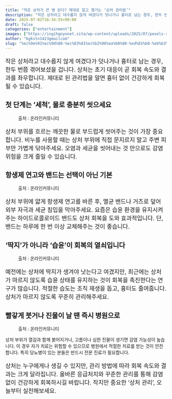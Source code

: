 ```yaml
---
title: "작은 상처가 큰 병 된다? 제대로 알고 챙기는 ‘상처 관리법’"
description: "작은 상처라고 대수롭지 않게 여겼다가 덧나거나 흉터로 남는 경우, 한두 번쯤 겪어보셨을 겁니다. 상처는 초기 대응이 곧 회복 속도와 결과를 좌우합니다. 제대로 된 관리법을 알면 흉터 없이 건강하게 회복될 수 있습니다."
date: 2025-07-02T16:34:55+09:00
draft: false
categories: ["entertainment"]
images: ["https://ingihgoyonet.site/wp-content/uploads/2025/07/pexels-samad-deldar-14175-66346-683x1024.jpg", "https://ingihgoyonet.site/wp-content/uploads/2025/07/pexels-cdc-library-3992931-1024x684.jpg", "https://ingihgoyonet.site/wp-content/uploads/2025/07/pexels-mart-production-7699460-1024x683.jpg", "https://ingihgoyonet.site/wp-content/uploads/2025/07/pexels-mart-production-7218374-1024x683.jpg"]
author: "kgkstn1423gmailcom"
slug: "%ec%9e%91%ec%9d%80-%ec%83%81%ec%b2%98%ea%b0%80-%ed%81%b0-%eb%b3%91-%eb%90%9c%eb%8b%a4-%ec%a0%9c%eb%8c%80%eb%a1%9c-%ec%95%8c%ea%b3%a0-%ec%b1%99%ea%b8%b0%eb%8a%94-%ec%83%81%ec%b2%98-%ea%b4%80"
---
```


<p style="font-size:18px">작은 상처라고 대수롭지 않게 여겼다가 덧나거나 흉터로 남는 경우, 한두 번쯤 겪어보셨을 겁니다. 상처는 초기 대응이 곧 회복 속도와 결과를 좌우합니다. 제대로 된 관리법을 알면 흉터 없이 건강하게 회복될 수 있습니다.</p> <h2 >첫 단계는 ‘세척’, 물로 충분히 씻으세요</h2> <figure ><img src="https://ingihgoyonet.site/wp-content/uploads/2025/07/pexels-samad-deldar-14175-66346-683x1024.jpg" alt="" style="aspect-ratio:16/9;object-fit:cover"/><figcaption >출처 : 온라인커뮤니티</figcaption></figure> <p style="font-size:18px">상처 부위를 흐르는 깨끗한 물로 부드럽게 씻어주는 것이 가장 중요합니다. 비누를 사용할 때는 상처 부위에 직접 문지르지 말고 주변 피부만 가볍게 닦아주세요. 오염과 세균을 씻어내는 것 만으로도 감염 위험을 크게 줄일 수 있습니다.</p> <h2 >항생제 연고와 밴드는 선택이 아닌 기본</h2> <figure ><img src="https://ingihgoyonet.site/wp-content/uploads/2025/07/pexels-cdc-library-3992931-1024x684.jpg" alt="" style="aspect-ratio:16/9;object-fit:cover"/><figcaption >출처 : 온라인커뮤니티</figcaption></figure> <p style="font-size:18px">상처 부위에 얇게 항생제 연고를 바른 후, 멸균 밴드나 거즈로 덮어 외부 자극과 세균 침입을 막아주세요. 요즘은 습윤 환경을 유지시켜주는 하이드로콜로이드 밴드도 상처 회복을 도와 효과적입니다. 단, 밴드는 하루에 한 번 이상 교체해주는 것이 좋습니다.</p> <h2 >‘딱지’가 아니라 ‘습윤’이 회복의 열쇠입니다</h2> <figure ><img src="https://ingihgoyonet.site/wp-content/uploads/2025/07/pexels-mart-production-7699460-1024x683.jpg" alt="" style="aspect-ratio:16/9;object-fit:cover"/><figcaption >출처 : 온라인커뮤니티</figcaption></figure> <p style="font-size:18px">예전에는 상처에 딱지가 생겨야 낫는다고 여겼지만, 최근에는 상처가 마르지 않도록 습윤 상태를 유지하는 것이 회복을 촉진한다는 연구가 많습니다. 적절한 습도는 조직 재생을 돕고, 흉터도 줄여줍니다. 상처가 마르지 않도록 꾸준히 관리해주세요.</p> <h2 >빨갛게 붓거나 진물이 날 땐 즉시 병원으로</h2> <figure ><img src="https://ingihgoyonet.site/wp-content/uploads/2025/07/pexels-mart-production-7218374-1024x683.jpg" alt="" style="aspect-ratio:16/9;object-fit:cover"/><figcaption >출처 : 온라인커뮤니티</figcaption></figure> <p>상처 부위가 열감과 함께 붉어지거나, 고름이나 심한 진물이 생기면 감염 가능성이 높습니다. 이 경우 자가 치료는 위험할 수 있으므로 병원에서 적절한 치료를 받는 것이 안전합니다. 특히 당뇨병이 있는 분들은 반드시 전문 진료가 필요합니다.</p> <p style="font-size:18px">상처는 누구에게나 생길 수 있지만, 관리 방법에 따라 회복 속도와 결과는 크게 달라집니다. 올바른 응급처치와 꾸준한 관리를 통해 감염 없이 건강하게 회복하시길 바랍니다. 작지만 중요한 ‘상처 관리’, 오늘부터 실천해보세요.</p>